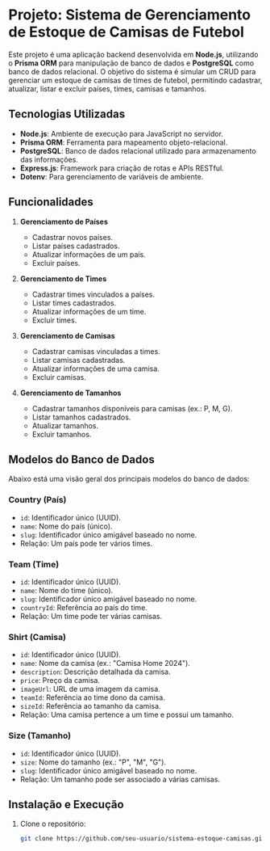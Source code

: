 # Projeto: Sistema de Gerenciamento de Estoque de Camisas de Futebol

Este projeto é uma aplicação backend desenvolvida em **Node.js**, utilizando o **Prisma ORM** para manipulação de banco de dados e **PostgreSQL** como banco de dados relacional. O objetivo do sistema é simular um CRUD para gerenciar um estoque de camisas de times de futebol, permitindo cadastrar, atualizar, listar e excluir países, times, camisas e tamanhos.

## Tecnologias Utilizadas

- **Node.js**: Ambiente de execução para JavaScript no servidor.
- **Prisma ORM**: Ferramenta para mapeamento objeto-relacional.
- **PostgreSQL**: Banco de dados relacional utilizado para armazenamento das informações.
- **Express.js**: Framework para criação de rotas e APIs RESTful.
- **Dotenv**: Para gerenciamento de variáveis de ambiente.

## Funcionalidades

1. **Gerenciamento de Países**
   - Cadastrar novos países.
   - Listar países cadastrados.
   - Atualizar informações de um país.
   - Excluir países.

2. **Gerenciamento de Times**
   - Cadastrar times vinculados a países.
   - Listar times cadastrados.
   - Atualizar informações de um time.
   - Excluir times.

3. **Gerenciamento de Camisas**
   - Cadastrar camisas vinculadas a times.
   - Listar camisas cadastradas.
   - Atualizar informações de uma camisa.
   - Excluir camisas.

4. **Gerenciamento de Tamanhos**
   - Cadastrar tamanhos disponíveis para camisas (ex.: P, M, G).
   - Listar tamanhos cadastrados.
   - Atualizar tamanhos.
   - Excluir tamanhos.

## Modelos do Banco de Dados

Abaixo está uma visão geral dos principais modelos do banco de dados:

### **Country (País)**
- `id`: Identificador único (UUID).
- `name`: Nome do país (único).
- `slug`: Identificador único amigável baseado no nome.
- Relação: Um país pode ter vários times.

### **Team (Time)**
- `id`: Identificador único (UUID).
- `name`: Nome do time (único).
- `slug`: Identificador único amigável baseado no nome.
- `countryId`: Referência ao país do time.
- Relação: Um time pode ter várias camisas.

### **Shirt (Camisa)**
- `id`: Identificador único (UUID).
- `name`: Nome da camisa (ex.: "Camisa Home 2024").
- `description`: Descrição detalhada da camisa.
- `price`: Preço da camisa.
- `imageUrl`: URL de uma imagem da camisa.
- `teamId`: Referência ao time dono da camisa.
- `sizeId`: Referência ao tamanho da camisa.
- Relação: Uma camisa pertence a um time e possui um tamanho.

### **Size (Tamanho)**
- `id`: Identificador único (UUID).
- `size`: Nome do tamanho (ex.: "P", "M", "G").
- `slug`: Identificador único amigável baseado no nome.
- Relação: Um tamanho pode ser associado a várias camisas.

## Instalação e Execução

1. Clone o repositório:
   ```bash
   git clone https://github.com/seu-usuario/sistema-estoque-camisas.git
